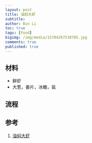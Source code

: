 ```yaml
---
layout: post
title: 油焖大虾
subtitle:
author: Bin Li
toc: true
tags: [Food]
bigimg: /img/media/15704267538705.jpg
comments: true
published: true
---
```



## 材料
* 鲜虾
* 大葱，姜片，冰糖，盐
## 流程
## 参考
1. [油焖大虾](https://www.xiachufang.com/recipe/266791/)